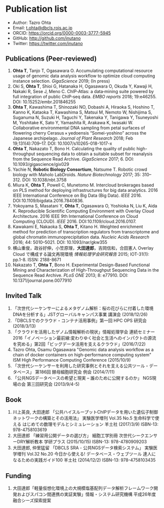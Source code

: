 # Publication list

- Author: Tazro Ohta
- Email: t.ohta@dbcls.rois.ac.jp
- ORCID: https://orcid.org/0000-0003-3777-5945
- GitHub: http://github.com/inutano
- Twitter: https://twitter.com/inutano

## Publications (Peer-reviewed)

1. **Ohta T**, Tanjo T, Ogasawara O. Accumulating computational resource usage of genomic data analysis workflow to optimize cloud computing instance selection. _GigaScience_ 2019; (In press)
2. Oki S, **Ohta T**, Shioi G, Hatanaka H, Ogasawara O, Okuda Y, Kawaji H, Nakaki R, Sese J, Meno C. ChIP‐Atlas: a data‐mining suite powered by full integration of public ChIP‐seq data. _EMBO reports_ 2018; 19:e46255. DOI: 10.15252/embr.201846255
3. **Ohta T**, Kawashima T, Shinozaki NO, Dobashi A, Hiraoka S, Hoshino T, Kanno K, Kataoka T, Kawashima S, Matsui M, Nemoto W, Nishijima S, Suganuma N, Suzuki H, Taguchi Y, Takenaka Y, Tanigawa Y, Tsuneyoshi M, Yoshitake K, Sato Y, Yamashita R, Arakawa K, Iwasaki W. Collaborative environmental DNA sampling from petal surfaces of flowering cherry Cerasus × yedoensis “Somei-yoshino” across the Japanese archipelago. _Journal of Plant Research_ 2018; Feb 19;131(4):709–17. DOI: 10.1007/s10265-018-1017-x
4. **Ohta T**, Nakazato T, Bono H. Calculating the quality of public high-throughput sequencing data to obtain a suitable subset for reanalysis from the Sequence Read Archive. _GigaScience_ 2017; 6. DOI: 10.1093/gigascience/gix029
5. Yachie N, **Robotic Biology Consortium**, Natsume T. Robotic crowd biology with Maholo LabDroids. _Nature Biotechnology_ 2017; 35: 310–312. DOI: 10.1038/nbt.3758
6. Miura K, **Ohta T**, Powell C, Munetomo M. Intercloud brokerages based on PLS method for deploying infrastructures for big data analytics. 2016 IEEE International Conference on Big Data (Big Data). _IEEE_ 2016. DOI:10.1109/bigdata.2016.7840836.
7.  Yokoyama S, Masatani Y, **Ohta T**, Ogasawara O, Yoshioka N, Liu K, Aida K. Reproducible Scientific Computing Environment with Overlay Cloud Architecture. 2016 IEEE 9th International Conference on Cloud Computing (CLOUD). _IEEE_ 2016. DOI:10.1109/cloud.2016.0107.
8. Kawakami E, Nakaoka S, **Ohta T**, Kitano H. Weighted enrichment method for prediction of transcription regulators from transcriptome and global chromatin immunoprecipitation data. _Nucleic Acids Research_ 2016; 44: 5010–5021. DOI: 10.1093/nar/gkw355
9. 横山重俊，政谷好伸，小笠原理，**大田達郎**，吉岡信和，合田憲人 Overlay Cloud で構成する論文再現環境 _情報処理学会研究報告_ 2015; IOT-31(1): pp.1-8. ISSN: 2188-8671
10. Nakazato T, **Ohta T**, Bono H. Experimental Design-Based Functional Mining and Characterization of High-Throughput Sequencing Data in the Sequence Read Archive. _PLoS ONE_ 2013; 8: e77910. DOI: 10.1371/journal.pone.0077910

## Invited Talk

1. 「次世代シーケンサーによるメタゲノム解析：桜の花びらに付着した環境DNAを分析する」JSTグローバルキャンパス事業 講演会 (2018/12/26)
2. 「DBCLSでのクラウド・コンテナ活用事例」第一回 HPC OPS 研究会 (2018/3/13)
3. 「クラウドを活用したゲノム情報解析の現状」情報処理学会 連続セミナー2016「イノベーション最前線:変わりゆく社会と生活へのインパクトの源流を究める」第2回「ビッグデータ活用を支えるクラウド」(2016/7/22)
4. Tazro Ohta, Osamu Ogasawara "Genomic data analysis workflow as a chain of docker containers on high-performance computing system" ISM High Performance Computing Conference (2015/10/9)
5. 「次世代シーケンサーを利用した研究事例とそれを支える公共ツール・データベース」 第186回 酵母細胞研究会 例会 (2014/7/11)
6. 「公共NGSデータベースの希望と現実 – 誰のために公開するのか」 NGS現場の会 第三回研究会 (2013/9/4-5)

## Book

1. 川上英良, 大田達郎 「公共ハイスループットChIPデータを用いた遺伝子制御ネットワークの構築とその活用法」 実験医学増刊 Vol.35 No.5 生命科学で使える はじめての数理モデルとシミュレーション 羊土社 (2017/3/9) ISBN-13: 978-4758103619
2. 大田達郎 「練習用公開データの選び方」 細胞工学別冊 次世代シークエンサーDRY解析教本 学研プラス (2015/10/15) ISBN-13: 978-4780909203
3. 大田達郎, 仲里猛留 「DBCLS SRA - 公共NGSデータ検索システム」 実験医学増刊 Vol.32 No.20 今日から使える! データベース・ウェブツール 達人になるための実践ガイド100 羊土社 (2014/12/2) ISBN-13: 978-4758103435

## Funding

1. 大田達郎「軽量仮想化環境上の大規模塩基配列データ解析フレームワーク開発およびスパコン間連携の実証実験」情報・システム研究機構 平成26年度 融合シーズ探索提案
